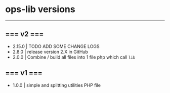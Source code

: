 # ops-lib versions

---
## === v2 ===
- 2.15.0 | TODO ADD SOME CHANGE LOGS
- 2.8.0 | release version 2.X in GitHub
- 2.0.0 | Combine / build all files into 1 file php which call ``lib``
## === v1 ===
- 1.0.0 | simple and splitting utilities PHP file
